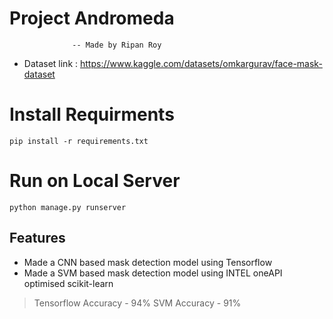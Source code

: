 # Project Andromeda
                  -- Made by Ripan Roy
- Dataset link : https://www.kaggle.com/datasets/omkargurav/face-mask-dataset



# Install Requirments
`pip install -r requirements.txt`

# Run on Local Server
`python manage.py runserver`
## Features

- Made a CNN based mask detection model using Tensorflow  
- Made a SVM based mask detection model using INTEL oneAPI optimised scikit-learn


> Tensorflow Accuracy - 94%
> SVM Accuracy - 91%


